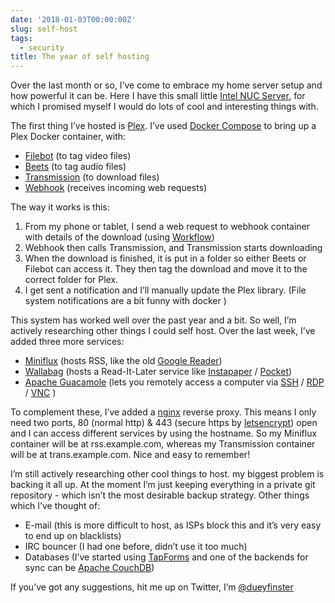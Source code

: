 ```yaml
---
date: '2018-01-03T00:00:00Z'
slug: self-host
tags:
  - security
title: The year of self hosting
---
```


Over the last month or so, I’ve come to embrace my home server setup and how
powerful it can be. Here I have this small little
[Intel NUC Server](https://en.wikipedia.org/wiki/Next_Unit_of_Computing), for
which I promised myself I would do lots of cool and interesting things with.

The first thing I’ve hosted is [Plex](https://www.plex.tv). I’ve used
[Docker Compose](https://docs.docker.com/compose/) to bring up a Plex Docker
container, with:

- [Filebot](https://www.filebot.net/) (to tag video files)
- [Beets](http://beets.io/) (to tag audio files)
- [Transmission](https://transmissionbt.com/) (to download files)
- [Webhook](https://hub.docker.com/r/almir/webhook/) (receives incoming web
  requests)

The way it works is this:

1. From my phone or tablet, I send a web request to webhook container with
   details of the download (using [Workflow](https://www.workflow.is/))
2. Webhook then calls Transmission, and Transmission starts downloading
3. When the download is finished, it is put in a folder so either Beets or
   Filebot can access it. They then tag the download and move it to the correct
   folder for Plex.
4. I get sent a notification and I’ll manually update the Plex library. (File
   system notifications are a bit funny with docker )

This system has worked well over the past year and a bit. So well, I’m actively
researching other things I could self host. Over the last week, I’ve added three
more services:

- [Miniflux](https://miniflux.net/) (hosts RSS, like the old
  [Google Reader](https://en.wikipedia.org/wiki/Google_Reader))
- [Wallabag](https://wallabag.org/en) (hosts a Read-It-Later service like
  [Instapaper](https://www.instapaper.com/) / [Pocket](https://getpocket.com/))
- [Apache Guacamole](https://guacamole.apache.org/) (lets you remotely access a
  computer via [SSH](https://en.wikipedia.org/wiki/Secure_Shell) /
  [RDP](https://en.wikipedia.org/wiki/Remote_Desktop_Protocol) /
  [VNC](https://en.wikipedia.org/wiki/Virtual_Network_Computing) )

To complement these, I’ve added a [nginx](http://nginx.org/) reverse proxy. This
means I only need two ports, 80 (normal http) & 443 (secure https by
[letsencrypt](https://letsencrypt.org/)) open and I can access different
services by using the hostname. So my Miniflux container will be at
rss.example.com, whereas my Transmission container will be at trans.example.com.
Nice and easy to remember!

I’m still actively researching other cool things to host. my biggest problem is
backing it all up. At the moment I’m just keeping everything in a private git
repository - which isn’t the most desirable backup strategy. Other things which
I’ve thought of:

- E-mail (this is more difficult to host, as ISPs block this and it’s very easy
  to end up on blacklists)
- IRC bouncer (I had one before, didn’t use it too much)
- Databases (I’ve started using [TapForms](https://www.tapforms.com/) and one of
  the backends for sync can be [Apache CouchDB](http://couchdb.apache.org/))

If you’ve got any suggestions, hit me up on Twitter, I’m
[@dueyfinster](https://twitter.com/dueyfinster)
